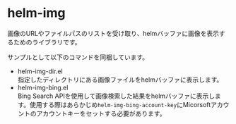 # helm-img

画像のURLやファイルパスのリストを受け取り、helmバッファに画像を表示するためのライブラリです。

サンプルとして以下のコマンドを同梱しています。

* helm-img-dir.el  
指定したディレクトリにある画像ファイルをhelmバッファに表示します。
* helm-img-bing.el  
Bing Search APIを使用して画像検索した結果をhelmバッファに表示します。使用する際はあらかじめ`helm-img-bing-account-key`にMicorsoftアカウントのアカウントキーをセットする必要があります。
